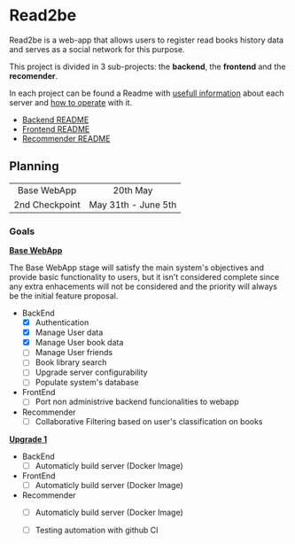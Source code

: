 # Read2be

Read2be is a web-app that allows users to register read books
history data and serves as a social network for this purpose.

This project is divided in 3 sub-projects: the **backend**,
the **frontend** and the **recomender**.

In each project can be found a Readme with <ins>usefull information</ins> about each server and <ins>how to operate</ins> with it.

- [Backend README](/backend/README.md)
- [Frontend README](/frontend/README.md)
- [Recommender README](/recommender/README.md)


## Planning

|                |                     |
|:--------------:|:-------------------:|
| Base WebApp    | 20th May            |
| 2nd Checkpoint | May 31th - June 5th |


### Goals
<ins>**Base WebApp**</ins>

The Base WebApp stage will satisfy the main system's objectives and provide basic functionality to users, but it isn't considered complete since any extra enhacements will not be considered and the priority will always be the initial feature proposal.

- BackEnd
    - [x] Authentication
    - [x] Manage User data
    - [x] Manage User book data
    - [ ] Manage User friends
    - [ ] Book library search
    - [ ] Upgrade server configurability
    - [ ] Populate system's database 

- FrontEnd
    - [ ] Port non administrive backend funcionalities to webapp

- Recommender
    - [ ] Collaborative Filtering based on user's classification on books

<ins>**Upgrade 1**</ins>

- BackEnd
    - [ ] Automaticly build server (Docker Image)

- FrontEnd
    - [ ] Automaticly build server (Docker Image)
    
- Recommender
    - [ ] Automaticly build server (Docker Image)
    - [ ] Testing automation with github CI


<!--
## Backend

A REST API in JSON format to implement the system logic and control the app flow.

## Frontend

A HTTP server that serves dynamic views with data from the backend.

## Recomender

A REST API in JSON format for the Recomender Engine to answer to recomendations of books to users.
-->